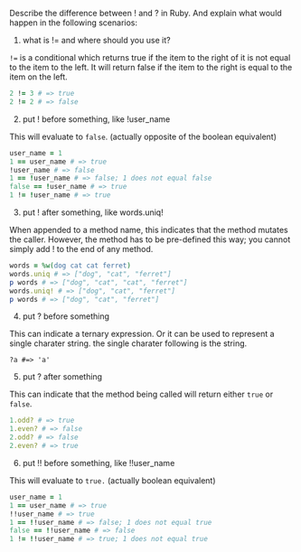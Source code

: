 Describe the difference between ! and ? in Ruby. And explain what would happen in the following scenarios:

1. what is != and where should you use it?

`!=` is a conditional which returns true if the item to the right of it is not equal to the item to the left. It will return false if the item to the right is equal to the item on the left.

```ruby
2 != 3 # => true
2 != 2 # => false
```

2. put ! before something, like !user_name

This will evaluate to `false`. (actually opposite of the boolean equivalent)

```ruby
user_name = 1
1 == user_name # => true
!user_name # => false
1 == !user_name # => false; 1 does not equal false
false == !user_name # => true
1 != !user_name # => true
```

3. put ! after something, like words.uniq!

When appended to a method name, this indicates that the method mutates the caller. However, the method has to be pre-defined this way; you cannot simply add ! to the end of any method.

```ruby
words = %w(dog cat cat ferret)
words.uniq # => ["dog", "cat", "ferret"]
p words # => ["dog", "cat", "cat", "ferret"]
words.uniq! # => ["dog", "cat", "ferret"]
p words # => ["dog", "cat", "ferret"]
```

4. put ? before something

This can indicate a ternary expression. Or it can be used to represent a single charater string. the single charater following is the string.

`?a #=> 'a'`

5. put ? after something

This can indicate that the method being called will return either `true` or `false`.

```ruby
1.odd? # => true
1.even? # => false
2.odd? # => false
2.even? # => true
```

6. put !! before something, like !!user_name

This will evaluate to `true.` (actually boolean equivalent)

```ruby
user_name = 1
1 == user_name # => true
!!user_name # => true
1 == !!user_name # => false; 1 does not equal true
false == !!user_name # => false
1 != !!user_name # => true; 1 does not equal true
```
